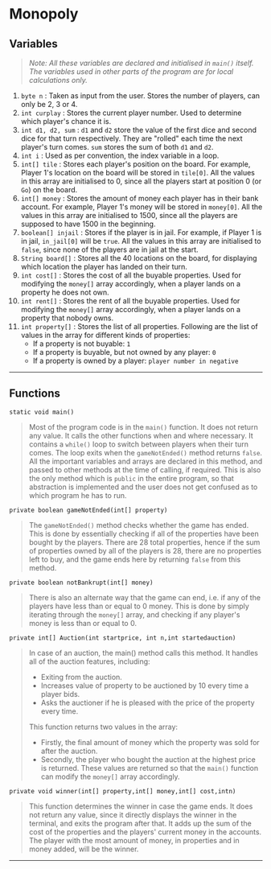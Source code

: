 # Monopoly

## Variables

> _Note: All these variables are declared and initialised in `main()` itself. The variables used in other parts of the program are for local calculations only._
>


1. `byte n` : Taken as input from the user. Stores the number of players, can only be 2, 3 or 4.
2. `int curplay` : Stores the current player number. Used to determine which player's chance it is.
3. `int d1, d2, sum` : `d1` and `d2` store the value of the first dice and second dice for that turn respectively. They are "rolled" each time the next player's turn comes. `sum` stores the sum of both `d1` and `d2`.
4. `int i` : Used as per convention, the index variable in a loop.
5. `int[] tile` : Stores each player's position on the board. For example, Player 1's location on the board will be stored in `tile[0]`. All the values in this array are initialised to 0, since all the players start at position 0 (or `Go`) on the board.
6. `int[] money` : Stores the amount of money each player has in their bank account. For example, Player 1's money will be stored in `money[0]`. All the values in this array are initialised to 1500, since all the players are supposed to have 1500 in the beginning.
7. `boolean[] injail` : Stores if the player is in jail. For example, if Player 1 is in jail, `in_jail[0]` will be `true`. All the values in this array are initialised to `false`, since none of the players are in jail at the start.
8. `String board[]` : Stores all the 40 locations on the board, for displaying which location the player has landed on their turn.
9. `int cost[]` : Stores the cost of all the buyable properties. Used for modifying the `money[]` array accordingly, when a player lands on a property he does not own.
10. `int rent[]` : Stores the rent of all the buyable properties. Used for modifying the `money[]` array accordingly, when a player lands on a property that nobody owns.
11. `int property[]` : Stores the list of all properties. Following are the list of values in the array for different kinds of properties:
    - If a property is not buyable: `1`
    - If a property is buyable, but not owned by any player: `0`
    - If a property is owned by a player: `player number in negative`

---
## Functions

```
static void main()
```
> Most of the program code is in the `main()` function. It does not return any value. It calls the other functions when and where necessary. It contains a `while()` loop to switch between players when their turn comes. The loop exits when the `gameNotEnded()` method returns `false`. All the important variables and arrays are declared in this method, and passed to other methods at the time of calling, if required. This is also the only method which is `public` in the entire program, so that abstraction is implemented and the user does not get confused as to which program he has to run.
>


```
private boolean gameNotEnded(int[] property)
```
> The `gameNotEnded()` method checks whether the game has ended. This is done by essentially checking if all of the properties have been bought by the players. There are 28 total properties, hence if the sum of properties owned by all of the players is 28, there are no properties left to buy, and the game ends here by returning `false` from this method.
>


```
private boolean notBankrupt(int[] money)
```
> There is also an alternate way that the game can end, i.e. if any of the players have less than or equal to 0 money. This is done by simply iterating through the `money[]` array, and checking if any player's money is less than or equal to 0.
>


```
private int[] Auction(int startprice, int n,int startedauction)
```
> In case of an auction, the main() method calls this method. It handles all of the auction features, including:
>
> - Exiting from the auction. 
> - Increases value of property to be auctioned by 10 every time a player bids.
> - Asks the auctioner if he is pleased with the price of the property every time.
>
> This function returns two values in the array:
>
> - Firstly, the final amount of money which the property was sold for after the auction. 
> - Secondly, the player who bought the auction at the highest price is returned. These values are returned so that the `main()` function can modify the `money[]` array accordingly.
>


```
private void winner(int[] property,int[] money,int[] cost,intn)
```
> This function determines the winner in case the game ends. It does not return any value, since it directly displays the winner in the terminal, and exits the program after that. It adds up the sum of the cost of the properties and the players' current money in the accounts. The player with the most amount of money, in properties and in money added, will be the winner.
>

---
